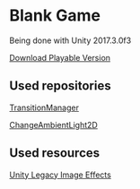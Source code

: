 # Blank Game
Being done with Unity 2017.3.0f3

[Download Playable Version](https://drive.google.com/uc?authuser=0&id=11DyBIZMj2kleEyn5gbBcqgYHlflsPsxK&export=download)

## Used repositories
[TransitionManager](https://github.com/LightGive/TransitionManager)

[ChangeAmbientLight2D](https://github.com/kardoso/ChangeAmbientLight2D)

## Used resources
[Unity Legacy Image Effects](https://assetstore.unity.com/packages/essentials/legacy-image-effects-83913)